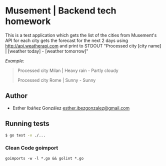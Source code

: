 # Musement | Backend tech homework

This is a test application which gets the list of the cities from Musement's API for each city gets the forecast for 
the next 2 days using http://api.weatherapi.com and print to STDOUT 
"Processed city [city name] | [weather today] - [weather tomorrow]"

*Example:*
> Processed city Milan | Heavy rain - Partly cloudy
>
> Processed city Rome | Sunny - Sunny

## Author

- Esther Ibáñez González <esther.ibezgonzalez@gmail.com> 

## Running tests

```bash
$ go test -v ./...
```

### Clean Code goimport

``
goimports -w -l *.go && golint *.go
``